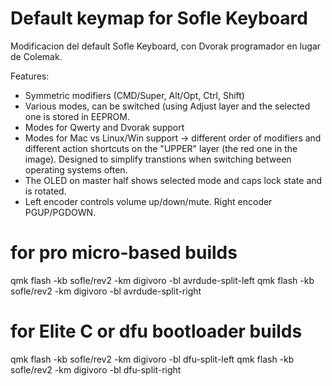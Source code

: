 # Default keymap for Sofle Keyboard

Modificacion del default Sofle Keyboard, con Dvorak programador en lugar de Colemak.

Features:

-   Symmetric modifiers (CMD/Super, Alt/Opt, Ctrl, Shift)
-   Various modes, can be switched (using Adjust layer and the selected one is stored in EEPROM.
-   Modes for Qwerty and Dvorak support
-   Modes for Mac vs Linux/Win support -> different order of modifiers and different action shortcuts on the "UPPER" layer (the red one in the image). Designed to simplify transtions when switching between operating systems often.
-   The OLED on master half shows selected mode and caps lock state and is rotated.
-   Left encoder controls volume up/down/mute. Right encoder PGUP/PGDOWN.

# for pro micro-based builds

qmk flash -kb sofle/rev2 -km digivoro -bl avrdude-split-left
qmk flash -kb sofle/rev2 -km digivoro -bl avrdude-split-right

# for Elite C or dfu bootloader builds

qmk flash -kb sofle/rev2 -km digivoro -bl dfu-split-left
qmk flash -kb sofle/rev2 -km digivoro -bl dfu-split-right
